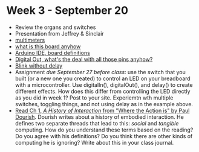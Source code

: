 # Week 3 - September 20
* Review the organs and switches
* Presentation from Jeffrey & Sinclair
* [multimeters](https://learn.adafruit.com/multimeters/overview)
* [what is this board anyhow](https://docs.arduino.cc/hardware/)
* [Arduino IDE, board definitions](https://docs.arduino.cc/software/ide-v2/tutorials/ide-v2-board-manager/)
* [Digital Out, what's the deal with all those pins anyhow?](../week4/week4.md)
* [Blink without delay](https://gist.github.com/shfitz/ebcdd885c6dba4117ea96217d6777b47)
* Assignment _due September 27 before class_: use the switch that you built (or a new one you created) to control an LED on your breadboard with a microcontroller. Use digitalIn(), digitalOut(), and delay() to create different effects. How does this differ from controlling the LED directly as you did in week 1? Post to your site. Experiemtn wth multiple switches, toggling things, and not using delay as in the example above.
 * [Read Ch 1, _A History of Interaction_ from "Where the Action is" by Paul Dourish](https://ebookcentral-proquest-com.proxy.library.nyu.edu/lib/nyulibrary-ebooks/reader.action?docID=5966349&ppg=14). Dourish writes about a history of embodied interaction. He defines two separate threads that lead to this: _social_ and _tangible_ computing. How do you understand these terms based on the reading? Do you agree with his definitions? Do you think there are other kinds of computing he is ignoring? Write about this in your class journal.